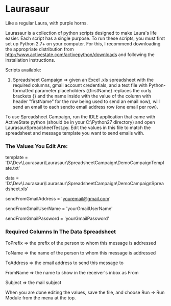 Laurasaur
=========

Like a regular Laura, with purple horns.

Laurasaur is a collection of python scripts designed to make Laura's life easier. Each script has a single purpose. To run these scripts, you must first set up Python 2.7+ on your computer. For this, I recommend downloading the appropriate distribution from http://www.activestate.com/activepython/downloads and following the installation instructions.

Scripts available:

1) Spreadsheet Campaign => given an Excel .xls spreadsheet with the required columns, gmail account credentials, and a text file with Python-formatted parameter placeholders ({firstName} replaces the curly brackets {} and the name inside with the value of the column with header "firstName" for the row being used to send an email now), will send an email to each sendto email address row (one email per row).

To use Spreadsheet Campaign, run the IDLE application that came with ActiveState python (should be in your C:\Python27 directory) and open LaurasaurSpreadsheetTest.py. Edit the values in this file to match the spreadsheet and message template you want to send emails with. 

### The Values You Edit Are: ###

  template = 'D:\Dev\Laurasaur\Laurasaur\SpreadsheetCampaign\DemoCampaignTemplate.txt'

  data = 'D:\Dev\Laurasaur\Laurasaur\SpreadsheetCampaign\DemoCampaignSpreadsheet.xls'

  sendFromGmailAddress = 'youremail@gmail.com'

  sendFromGmailUserName = 'yourGmailUserName'

  sendFromGmailPassword = 'yourGmailPassword'

### Required Columns In The Data Spreadsheet ###

  ToPrefix   => the prefix of the person to whom this message is addressed

  ToName     => the name of the person to whom this message is addressed

  ToAddress  => the email address to send this message to

  FromName   => the name to show in the receiver's inbox as From

  Subject    => the mail subject

When you are done editing the values, save the file, and choose Run => Run Module from the menu at the top.